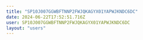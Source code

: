 ```yaml
---
title: "SP10J007GGWBFTNNP2FWJQKAGYX01YAPWJKNDC6DC"
date: 2024-06-22T17:52:51.716Z
user: SP10J007GGWBFTNNP2FWJQKAGYX01YAPWJKNDC6DC
layout: "users"
---
```

    